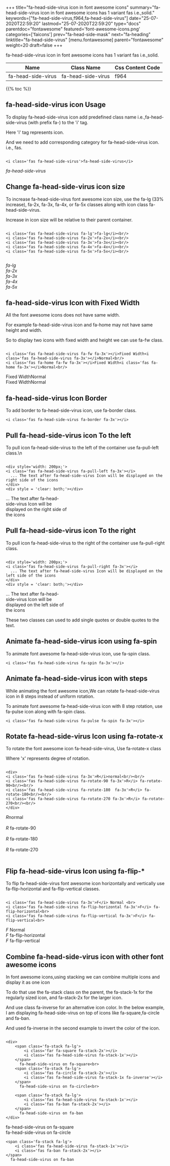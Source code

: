 +++
title="fa-head-side-virus icon in font awesome icons"
summary="fa-head-side-virus icon in font awesome icons has 1 variant fas i.e.,solid."
keywords=["fa-head-side-virus,f964,fa-head-side-virus"]
date="25-07-2020T22:59:20"
lastmod="25-07-2020T22:59:20"
type="docs"
parentdoc="fontawesome"
featured='font-awesome-icons.png'
categories=['faicons']
prev="fa-head-side-mask"
next="fa-heading"
linktitle="fa-head-side-virus"
[menu.fontawesome]
parent="fontawesome"
weight=20
draft=false
+++


fa-head-side-virus icon in font awesome icons has 1 variant fas i.e.,solid.

<div class='table-responsive'><table class='table'><thead><tr><th>Name</th><th>Class Name</th><th>Css Content Code</th></tr></thead><tbody><tr><td>fa-head-side-virus</td><td>fa-head-side-virus</td><td>f964</td></tr></tbody></table></div>


{{% toc %}}


## fa-head-side-virus icon Usage

To display fa-head-side-virus icon add predefined class name i.e.,fa-head-side-virus (with prefix fa-) to the 'i' tag.

Here 'i' tag represents icon.

And we need to add corresponding category for fa-head-side-virus icon. i.e., fas.


```

<i class='fas fa-head-side-virus'>fa-head-side-virus</i>
```

<i class='fas fa-head-side-virus'>fa-head-side-virus</i>




## Change fa-head-side-virus icon size
To increase fa-head-side-virus font awesome icon size, use the fa-lg (33% increase), fa-2x, fa-3x, fa-4x, or fa-5x classes along with icon class fa-head-side-virus.

Increase in icon size will be relative to their parent container. 

```

<i class='fas fa-head-side-virus fa-lg'>fa-lg</i><br/>
<i class='fas fa-head-side-virus fa-2x'>fa-2x</i><br/>
<i class='fas fa-head-side-virus fa-3x'>fa-3x</i><br/>
<i class='fas fa-head-side-virus fa-4x'>fa-4x</i><br/>
<i class='fas fa-head-side-virus fa-5x'>fa-5x</i><br/>
            
```

<i class='fas fa-head-side-virus fa-lg'>fa-lg</i><br/>
<i class='fas fa-head-side-virus fa-2x'>fa-2x</i><br/>
<i class='fas fa-head-side-virus fa-3x'>fa-3x</i><br/>
<i class='fas fa-head-side-virus fa-4x'>fa-4x</i><br/>
<i class='fas fa-head-side-virus fa-5x'>fa-5x</i><br/>
            



## fa-head-side-virus Icon with Fixed Width 

All the font awesome icons does not have same width.

For example fa-head-side-virus icon and fa-home may not have same height and width.

So to display two icons with fixed width and height we can use fa-fw class.


```

<i class='fas fa-head-side-virus fa-fw fa-3x'></i>Fixed Width<i class='fas fa-head-side-virus fa-3x'></i>Normal<br/>
<i class='fas fa-home fa-fw fa-3x'></i>Fixed Width<i class='fas fa-home fa-3x'></i>Normal<br/>
```

<i class='fas fa-head-side-virus fa-fw fa-3x'></i>Fixed Width<i class='fas fa-head-side-virus fa-3x'></i>Normal<br/>
<i class='fas fa-home fa-fw fa-3x'></i>Fixed Width<i class='fas fa-home fa-3x'></i>Normal<br/>



## fa-head-side-virus Icon Border 

To add border to fa-head-side-virus icon, use fa-border class.


```
<i class='fas fa-head-side-virus fa-border fa-3x'></i>

```
<i class='fas fa-head-side-virus fa-border fa-3x'></i>





## Pull fa-head-side-virus icon To the left

To pull icon fa-head-side-virus to the left of the container use fa-pull-left class.\n

```

<div style='width: 200px;'>
<i class='fas fa-head-side-virus fa-pull-left fa-3x'></i>
  ... The text after fa-head-side-virus Icon will be displayed on the right side of the icons
</div>
<div style = 'clear: both;'></div>
```

<div style='width: 200px;'>
<i class='fas fa-head-side-virus fa-pull-left fa-3x'></i>
  ... The text after fa-head-side-virus Icon will be displayed on the right side of the icons
</div>
<div style = 'clear: both;'></div>




## Pull fa-head-side-virus icon To the right
To pull icon fa-head-side-virus to the right of the container use fa-pull-right class.

```

<div style='width: 200px;'>
<i class='fas fa-head-side-virus fa-pull-right fa-3x'></i>
  ... The text after fa-head-side-virus Icon will be displayed on the left side of the icons
</div>
<div style = 'clear: both;'></div>
```

<div style='width: 200px;'>
<i class='fas fa-head-side-virus fa-pull-right fa-3x'></i>
  ... The text after fa-head-side-virus Icon will be displayed on the left side of the icons
</div>
<div style = 'clear: both;'></div>

These two classes can used to add single quotes or double quotes to the text.


## Animate fa-head-side-virus icon using fa-spin
To animate font awesome fa-head-side-virus icon, use fa-spin class.

```
<i class='fas fa-head-side-virus fa-spin fa-3x'></i>
```
<i class='fas fa-head-side-virus fa-spin fa-3x'></i>




## Animate fa-head-side-virus icon with steps
While animating the font awesome icon,We can rotate fa-head-side-virus icon in 8 steps instead of uniform rotation.

To animate font awesome fa-head-side-virus icon with 8 step rotation, use fa-pulse icon along with fa-spin class.


```
<i class='fas fa-head-side-virus fa-pulse fa-spin fa-3x'></i>

```
<i class='fas fa-head-side-virus fa-pulse fa-spin fa-3x'></i>





## Rotate fa-head-side-virus Icon using fa-rotate-x
To rotate the font awesome icon fa-head-side-virus, Use fa-rotate-x class

Where 'x' represents degree of rotation.


```

<div>
<i class='fas fa-head-side-virus fa-3x'>R</i>normal<br/><br/>
<i class='fas fa-head-side-virus fa-rotate-90 fa-3x'>R</i> fa-rotate-90<br/><br/> 
<i class='fas fa-head-side-virus fa-rotate-180  fa-3x'>R</i> fa-rotate-180<br/><br/> 
<i class='fas fa-head-side-virus fa-rotate-270 fa-3x'>R</i> fa-rotate-270<br/><br/>
</div>
```

<div>
<i class='fas fa-head-side-virus fa-3x'>R</i>normal<br/><br/>
<i class='fas fa-head-side-virus fa-rotate-90 fa-3x'>R</i> fa-rotate-90<br/><br/> 
<i class='fas fa-head-side-virus fa-rotate-180  fa-3x'>R</i> fa-rotate-180<br/><br/> 
<i class='fas fa-head-side-virus fa-rotate-270 fa-3x'>R</i> fa-rotate-270<br/><br/>
</div>




## Flip fa-head-side-virus Icon using fa-flip-*
To flip fa-head-side-virus font awesome icon horizontally and vertically use fa-flip-horizontal and fa-flip-vertical classes. 

```

<i class='fas fa-head-side-virus fa-3x'>F</i> Normal <br>
<i class='fas fa-head-side-virus fa-flip-horizontal fa-3x'>F</i> fa-flip-horizontal<br>
<i class='fas fa-head-side-virus fa-flip-vertical fa-3x'>F</i> fa-flip-vertical<br>
```

<i class='fas fa-head-side-virus fa-3x'>F</i> Normal <br>
<i class='fas fa-head-side-virus fa-flip-horizontal fa-3x'>F</i> fa-flip-horizontal<br>
<i class='fas fa-head-side-virus fa-flip-vertical fa-3x'>F</i> fa-flip-vertical<br>




## Combine fa-head-side-virus icon with other font awesome icons
In font awesome icons,using stacking we can combine multiple icons and display it as one icon 

To do that use the fa-stack class on the parent, the fa-stack-1x for the regularly sized icon, and fa-stack-2x for the larger icon.

And use class fa-inverse for an alternative icon color. 
In the below example, I am displaying fa-head-side-virus on top of icons like fa-square,fa-circle and fa-ban.

And used fa-inverse in the second example to invert the color of the icon.

```

<div>
    <span class='fa-stack fa-lg'>
        <i class='far fa-square fa-stack-2x'></i>
        <i class='fas fa-head-side-virus fa-stack-1x'></i>
    </span>
      fa-head-side-virus on fa-square<br>
    <span class='fa-stack fa-lg'>
        <i class='fas fa-circle fa-stack-2x'></i>
        <i class='fas fa-head-side-virus fa-stack-1x fa-inverse'></i>
    </span>
      fa-head-side-virus on fa-circle<br>

    <span class='fa-stack fa-lg'>
        <i class='fas fa-head-side-virus fa-stack-1x'></i>
        <i class='fas fa-ban fa-stack-2x'></i>
    </span>
      fa-head-side-virus on fa-ban
</div>
```

<div>
    <span class='fa-stack fa-lg'>
        <i class='far fa-square fa-stack-2x'></i>
        <i class='fas fa-head-side-virus fa-stack-1x'></i>
    </span>
      fa-head-side-virus on fa-square<br>
    <span class='fa-stack fa-lg'>
        <i class='fas fa-circle fa-stack-2x'></i>
        <i class='fas fa-head-side-virus fa-stack-1x fa-inverse'></i>
    </span>
      fa-head-side-virus on fa-circle<br>

    <span class='fa-stack fa-lg'>
        <i class='fas fa-head-side-virus fa-stack-1x'></i>
        <i class='fas fa-ban fa-stack-2x'></i>
    </span>
      fa-head-side-virus on fa-ban
</div>






